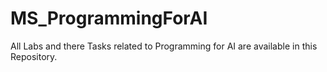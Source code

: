 # MS_ProgrammingForAI
All Labs and there Tasks related to Programming for AI are available in this Repository.
